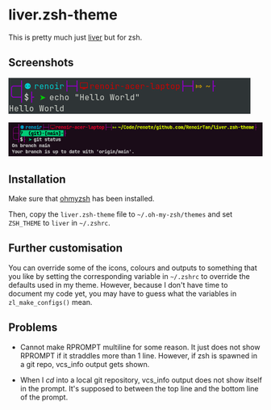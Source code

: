 # liver.zsh-theme

This is pretty much just [liver](https://github.com/RenoirTan/liver) but for zsh.

## Screenshots

![Normal Prompt](https://raw.githubusercontent.com/RenoirTan/liver.zsh-theme/main/screenshots/normal.png)

![Git Repo Prompt](https://raw.githubusercontent.com/RenoirTan/liver.zsh-theme/main/screenshots/git_repo.png)

## Installation

Make sure that [ohmyzsh](https://github.com/ohmyzsh/ohmyzsh) has been installed.

Then, copy the `liver.zsh-theme` file to `~/.oh-my-zsh/themes` and set `ZSH_THEME` to `liver` in `~/.zshrc`.

## Further customisation

You can override some of the icons, colours and outputs to something that you like by setting the corresponding variable in `~/.zshrc` to override the defaults used in my theme. However, because I don't have time to document my code yet, you may have to guess what the variables in `zl_make_configs()` mean.

## Problems

 - Cannot make RPROMPT multiline for some reason. It just does not show RPROMPT if it straddles more than 1 line. However, if zsh is spawned in a git repo, vcs_info output gets shown.

 - When I *cd* into a local git repository, vcs_info output does not show itself in the prompt. It's supposed to between the top line and the bottom line of the prompt.
